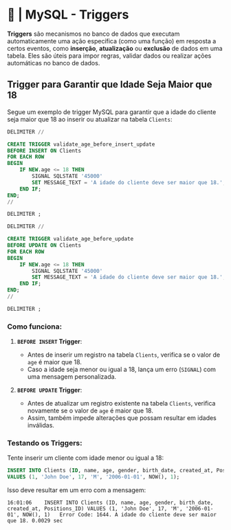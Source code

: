 # 🐋 | MySQL - Triggers

**Triggers** são mecanismos no banco de dados que executam automaticamente uma ação específica (como uma função) em resposta a certos eventos, como **inserção**, **atualização** ou **exclusão** de dados em uma tabela. Eles são úteis para impor regras, validar dados ou realizar ações automáticas no banco de dados.

## Trigger para Garantir que Idade Seja Maior que 18

Segue um exemplo de trigger MySQL para garantir que a idade do cliente seja maior que 18 ao inserir ou atualizar na tabela `Clients`:

```sql
DELIMITER //

CREATE TRIGGER validate_age_before_insert_update
BEFORE INSERT ON Clients
FOR EACH ROW
BEGIN
    IF NEW.age <= 18 THEN
        SIGNAL SQLSTATE '45000'
        SET MESSAGE_TEXT = 'A idade do cliente deve ser maior que 18.';
    END IF;
END;
//

DELIMITER ;

DELIMITER //

CREATE TRIGGER validate_age_before_update
BEFORE UPDATE ON Clients
FOR EACH ROW
BEGIN
    IF NEW.age <= 18 THEN
        SIGNAL SQLSTATE '45000'
        SET MESSAGE_TEXT = 'A idade do cliente deve ser maior que 18.';
    END IF;
END;
//

DELIMITER ;
```

### Como funciona:

1. **`BEFORE INSERT` Trigger**:
   - Antes de inserir um registro na tabela `Clients`, verifica se o valor de `age` é maior que 18.
   - Caso a idade seja menor ou igual a 18, lança um erro (`SIGNAL`) com uma mensagem personalizada.

2. **`BEFORE UPDATE` Trigger**:
   - Antes de atualizar um registro existente na tabela `Clients`, verifica novamente se o valor de `age` é maior que 18.
   - Assim, também impede alterações que possam resultar em idades inválidas.

### Testando os Triggers:

Tente inserir um cliente com idade menor ou igual a 18:

```sql
INSERT INTO Clients (ID, name, age, gender, birth_date, created_at, Positions_ID)
VALUES (1, 'John Doe', 17, 'M', '2006-01-01', NOW(), 1);
```

Isso deve resultar em um erro com a mensagem:

```
16:01:06	INSERT INTO Clients (ID, name, age, gender, birth_date, created_at, Positions_ID) VALUES (1, 'John Doe', 17, 'M', '2006-01-01', NOW(), 1)	Error Code: 1644. A idade do cliente deve ser maior que 18.	0.0029 sec
```
